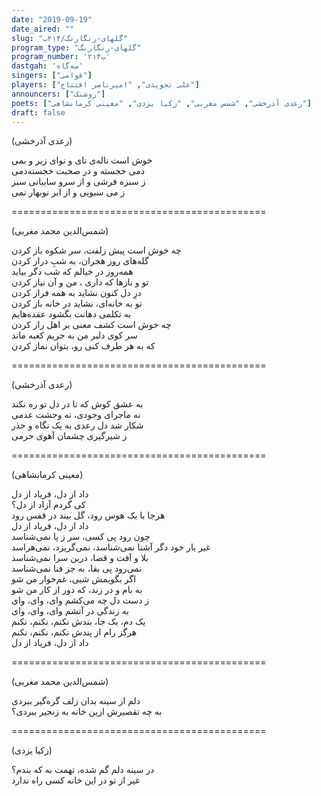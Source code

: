 ```yaml
---
date: "2019-09-19"
date_aired: ""
slug: "گلهای-رنگارنگ/۲۱۴ب"
program_type: "گلهای-رنگارنگ"
program_number: '۲۱۴ب'
dastgah: 'سه‌گاه'
singers: ["قوامی"]
players: ["علی تجویدی", "امیرناصر افتتاح"]
announcers: ["روشنک"]
poets: ["رعدی آذرخشی", "شمس مغربی", "زکیا یزدی", "معینی کرمانشاهی"]
draft: false
--- 
```


(رعدی آذرخشی)  

خوش است ناله‌ی نای و نوای زیر و بمی  
دمی خجسته و در صحبت خجسته‌دمی  
ز سبزه فرشی و از سرو سایبانی سبز  
ز می سبویی و از ابر نوبهار نمی  

============================================  

(شمس‌الدین محمد مغربی)  

چه خوش است پیش زلفت، سر شکوه باز کردن  
گله‌های روز هجران، به شبِ دراز کردن  
همه‌روز در خیالم که شب دگر بیاید  
تو و نازها که داری ، من و آن نیاز کردن  
درِ دل کنون نشاید به همه فراز کردن  
تو به خانه‌ای، نشاید در خانه باز کردن  
به تکلمی دهانت بگشود عقده‌هایم  
چه خوش است کشف معنی بر اهل راز کردن  
سر کوی دلبر من به حریم کعبه ماند  
که به هر طرف کنی رو، بتوان نماز کردن  

============================================  

(رعدی آذرخشی)  

به عشق کوش که تا در دل تو ره نکند  
نه ماجرای وجودی، نه وحشت عدمی  
شکار شد دل رعدی به یک نگاه و حذر  
ز شیرگیری چشمان آهوی حرمی  

============================================  

(معینی کرمانشاهی)  

داد از دل، فریاد از دل  
کی گردم آزاد از دل؟  
هرجا با یک هوس رود، گل بیند در قفس رود  
داد از دل، فریاد از دل  
چون رود پی کسی، سر ز پا نمی‌شناسد  
غیر یار خود دگر آشنا نمی‌شناسد، نمی‌گریزد، نمی‌هراسد  
بلا و آفت و قضا، درین سرا نمی‌شناسد  
نمی‌رود پی بقا، به جز فنا نمی‌شناسد  
اگر بگویمش شبی، غم‌خوار من شو  
به بام و در زند، که دور از کار من شو  
ز دست دل چه می‌کشم وای، وای، وای  
به زندگی در آتشم وای، وای، وای  
یک دم، یک جا، بندش نکنم، نکنم، نکنم  
هرگز رام از پندش نکنم، نکنم، نکنم  
داد از دل، فریاد از دل  

============================================  

(شمس‌الدین محمد مغربی)  

دلم از سینه بدان زلف گره‌گیر ببردی  
به چه تقصیرش ازین خانه به زنجیر ببردی؟  

============================================  

(زکیا یزدی)  

در سینه دلم گم شده، تهمت به که بندم؟  
غیر از تو در این خانه کسی راه ندارد  
